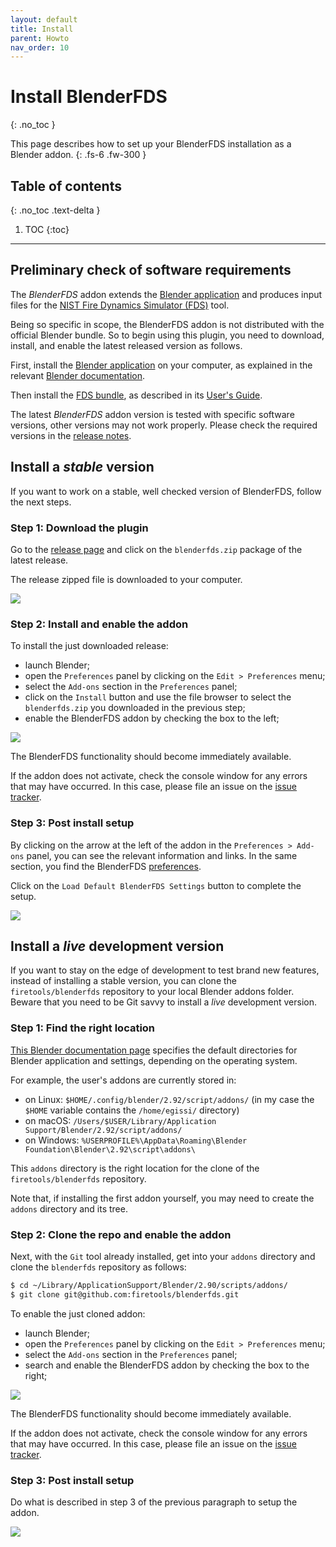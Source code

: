 ```yaml
---
layout: default
title: Install
parent: Howto
nav_order: 10
---
```


# Install BlenderFDS
{: .no_toc }

This page describes how to set up your BlenderFDS installation as a Blender addon.
{: .fs-6 .fw-300 }

## Table of contents
{: .no_toc .text-delta }

1. TOC
{:toc}

---

## Preliminary check of software requirements

The *BlenderFDS* addon extends the [Blender application](https://www.blender.org/)
and produces input files for the [NIST Fire Dynamics Simulator (FDS)](https://pages.nist.gov/fds-smv/) tool.

Being so specific in scope, the BlenderFDS addon is not distributed with the official Blender bundle.
So to begin using this plugin, you need to download, install, and enable the latest released version as follows.

First, install the [Blender application](https://www.blender.org/) on your computer,
as explained in the relevant [Blender documentation](https://docs.blender.org/manual/en/latest/getting_started/install/index.html).

Then install the [FDS bundle](https://pages.nist.gov/fds-smv/),
as described in its [User's Guide](https://pages.nist.gov/fds-smv/manuals.html).

The latest *BlenderFDS* addon version is tested with specific software versions,
other versions may not work properly. Please check the required versions in
the [release notes](../release-notes).

## Install a *stable* version

If you want to work on a stable, well checked version of BlenderFDS, follow the next steps.

### Step 1: Download the plugin

Go to the [release page](https://github.com/firetools/blenderfds/releases)
and click on the `blenderfds.zip` package of the latest release.

The release zipped file is downloaded to your computer.

![](images/install/pref_addon_download.png)

### Step 2: Install and enable the addon

To install the just downloaded release:

 * launch Blender;
 * open the `Preferences` panel by clicking on the `Edit > Preferences` menu;
 * select the `Add-ons` section in the `Preferences` panel;
 * click on the `Install` button and use the file browser to select the `blenderfds.zip` you downloaded in the previous step;
 * enable the BlenderFDS addon by checking the box to the left;

![](images/install/pref_addon_enable.png)

The BlenderFDS functionality should become immediately available.

If the addon does not activate, check the console window for any errors that may have occurred.
In this case, please file an issue on the [issue tracker](https://github.com/firetools/blenderfds/issues).

### Step 3: Post install setup

By clicking on the arrow at the left of the addon in the `Preferences > Add-ons` panel, you can see the relevant information and links. In the same section, you find the BlenderFDS [preferences](TODO).

Click on the `Load Default BlenderFDS Settings` button to complete the setup.

![](images/install/pref_addon_postinstall.png)

## Install a *live* development version

If you want to stay on the edge of development to test brand new features,
instead of installing a stable version, you can clone the `firetools/blenderfds` repository
to your local Blender addons folder.
Beware that you need to be Git savvy to install a *live* development version.

### Step 1: Find the right location

[This Blender documentation page](https://docs.blender.org/manual/en/latest/advanced/blender_directory_layout.html)
specifies the default directories for Blender application and settings, depending on the operating system.

For example, the user's addons are currently stored in:

 * on Linux: `$HOME/.config/blender/2.92/script/addons/` (in my case the `$HOME` variable contains the `/home/egissi/` directory)
 * on macOS: `/Users/$USER/Library/Application Support/Blender/2.92/script/addons/` 
 * on Windows: `%USERPROFILE%\AppData\Roaming\Blender Foundation\Blender\2.92\script\addons\` 

This `addons` directory is the right location for the clone of the `firetools/blenderfds` repository.

Note that, if installing the first addon yourself, you may need to create the `addons` directory and its tree.

### Step 2: Clone the repo and enable the addon

Next, with the `Git` tool already installed, get into your `addons` directory and clone the `blenderfds` repository as follows:
```bash
$ cd ~/Library/ApplicationSupport/Blender/2.90/scripts/addons/
$ git clone git@github.com:firetools/blenderfds.git
```

To enable the just cloned addon:

 * launch Blender;
 * open the `Preferences` panel by clicking on the `Edit > Preferences` menu;
 * select the `Add-ons` section in the `Preferences` panel;
 * search and enable the BlenderFDS addon by checking the box to the right;

![](images/install/pref_addon_enable.png)

The BlenderFDS functionality should become immediately available.

If the addon does not activate, check the console window for any errors that may have occurred. In this case, please file an issue on the [issue tracker](https://github.com/firetools/blenderfds/issues).


### Step 3: Post install setup

Do what is described in step 3 of the previous paragraph to setup the addon.

![](images/install/ui_imported_couch.png)

